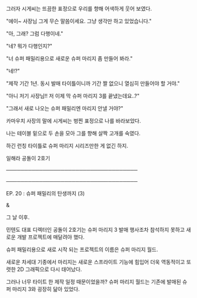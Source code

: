 그러자 시게씨는 뜨끔한 표정으로 우리를 향해 어색하게 웃어 보였다.

"에이~ 사장님 그게 무슨 말씀이세요. 그냥 생각만 하고 있었습니다."

"아, 그래? 그럼 다행이네."

"네? 뭐가 다행인지?"

"너 슈퍼 패밀리용으로 새로운 슈퍼 마리지 좀 만들어 봐라."

"네!?"

"제작 기간 1년. 동시 발매 타이틀이니까 기간 짤 없으니 열심히 만들어야 할 거야."

"아니 저기 사장님!! 저 이제 막 슈퍼 마리지 3를 끝냈는데요..?"

"그래서 새로 나오는 슈퍼 패밀리엔 마리지 안낼 거야?"

카마우치 사장의 말에 시게씨는 벙찐 표정으로 나를 바라보았다.

나는 테이블 밑으로 두 손을 모아 그를 향해 살짝 고개를 숙였다.

하긴 런칭 타이틀로 슈퍼 마리지 시리즈만한 게 없긴 하지.

일해라 공돌이 2호기

────────────────────────────────────

────────────────────────────────────

EP. 20 : 슈퍼 패밀리의 탄생까지 (3)

&

그 날 이후.

민텐도 대표 디렉터인 공돌이 2호기는 슈퍼 마리지 3 발매 행사조차 참석하지 못하고 새로운 개발 프로젝트에 매달려야 했다.

슈퍼 패밀리용으로 새로 시작 되는 프로젝트의 이름은 슈퍼 마리지 월드.

새로운 차세대 기종에서 마리지는 새로운 스프라이트 기능에 힘입어 더욱 역동적이고 또렷한 2D 그래픽으로 다시 태어났다. 

그러나 너무 타이트 한 제작 일정 때문이었을까? 슈퍼 마리지 월드는 기존에 발매된 슈퍼 마리지 3와 굉장히 닮아 있었다. 